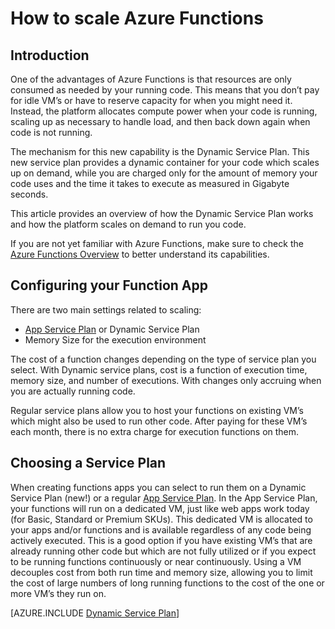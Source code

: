 <properties
   pageTitle="How to scale Azure Functions | Microsoft Azure"
   description="Understand how Azure Functions scale to meet the needs of your event-driven workloads."
   services="functions"
   documentationCenter="na"
   authors="eduardolaureano"
   manager="erikre"
   editor=""
   tags=""
   keywords="azure functions, functions, event processing, webhooks, dynamic compute, serverless architecture"/>

<tags
   ms.service="functions"
   ms.devlang="multiple"
   ms.topic="reference"
   ms.tgt_pltfrm="multiple"
   ms.workload="na"
   ms.date="03/09/2016"
   ms.author="edlaure"/>
  
# How to scale Azure Functions
     
## Introduction

One of the advantages of Azure Functions is that resources are only consumed as needed by your running code. This means that you don’t pay for idle VM’s or have to reserve capacity for when you might need it. Instead, the platform allocates compute power when your code is running, scaling up as necessary to handle load, and then back down again when code is not running.

The mechanism for this new capability is the Dynamic Service Plan. This new service plan provides a dynamic container for your code which scales up on demand, while you are charged only for the amount of memory your code uses and the time it takes to execute as measured in Gigabyte seconds.  

This article provides an overview of how the Dynamic Service Plan works and how the platform scales on demand to run you code. 

If you are not yet familiar with Azure Functions, make sure to check the [Azure Functions Overview](functions-overview.md) to better understand its capabilities.           

## Configuring your Function App

There are two main settings related to scaling:

* [App Service Plan](../app-service/azure-web-sites-web-hosting-plans-in-depth-overview.md) or Dynamic Service Plan 
* Memory Size for the execution environment 

The cost of a function changes depending on the type of service plan you select. With Dynamic service plans, cost is a function of execution time, memory size, and number of executions. With changes only accruing when you are actually running code. 

Regular service plans allow you to host your functions on existing VM’s which might also be used to run other code. After paying for these VM’s each month, there is no extra charge for execution functions on them. 

## Choosing a Service Plan

When creating functions apps you can select to run them on a Dynamic Service Plan (new!) or a regular [App Service Plan](../app-service/azure-web-sites-web-hosting-plans-in-depth-overview.md). 
In the App Service Plan, your functions will run on a dedicated VM, just like web apps work today (for Basic, Standard or Premium SKUs). 
This dedicated VM is allocated to your apps and/or functions and is available regardless of any code being actively executed. This is a good option if you have existing VM’s that are already running other code but which are not fully utilized or if you expect to be running functions continuously or near continuously. Using a VM decouples cost from both run time and memory size, allowing you to limit the cost of large numbers of long running functions to the cost of the one or more VM’s they run on.

[AZURE.INCLUDE [Dynamic Service Plan](../../includes/functions-dynamic-service-plan.md)]